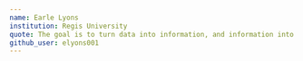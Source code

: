 ```yaml
---
name: Earle Lyons
institution: Regis University
quote: The goal is to turn data into information, and information into insight. - Carly Fiorina
github_user: elyons001
---
```

